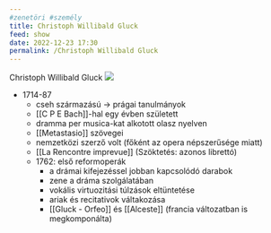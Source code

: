 ```yaml
---
#zenetöri #személy
title: Christoph Willibald Gluck
feed: show
date: 2022-12-23 17:30
permalink: /Christoph Willibald Gluck
---
```

Christoph Willibald Gluck
![](https://g.denik.cz/13/31/mostgluack_denik-630-16x9.jpg)

- 1714-87
	- cseh származású -> prágai tanulmányok
	- [[C P E Bach]]-hal egy évben született
	- dramma per musica-kat alkotott olasz nyelven
	- [[Metastasio]] szövegei
	- nemzetközi szerző volt (főként az opera népszerűsége miatt)
	- [[La Rencontre imprevue]] (Szöktetés: azonos librettó)
	- 1762: első reformoperák
		- a drámai kifejezéssel jobban kapcsolódó darabok
		- zene a dráma szolgálatában
		- vokális virtuozitási túlzások eltüntetése
		- ariak és recitativok váltakozása
		- [[Gluck - Orfeo]] és [[Alceste]] (francia változatban is megkomponálta)